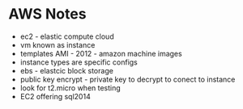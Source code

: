 # AWS Notes

* ec2 - elastic compute cloud
* vm known as instance 
* templates AMI - 2012 - amazon machine images
* instance types are specific configs
* ebs - elastcic block storage
* public key encrypt - private key to decrypt to conect to instance
* look for t2.micro when testing
* EC2 offering sql2014


